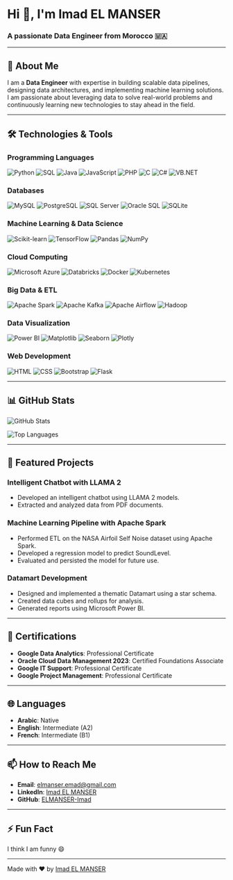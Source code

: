 # Hi 👋, I'm Imad EL MANSER  
### A passionate Data Engineer from Morocco 🇲🇦

---

## 🚀 **About Me**
I am a **Data Engineer** with expertise in building scalable data pipelines, designing data architectures, and implementing machine learning solutions. I am passionate about leveraging data to solve real-world problems and continuously learning new technologies to stay ahead in the field.

---

## 🛠️ **Technologies & Tools**

### **Programming Languages**
![Python](https://img.shields.io/badge/Python-3776AB?style=for-the-badge&logo=python&logoColor=white)
![SQL](https://img.shields.io/badge/SQL-4479A1?style=for-the-badge&logo=mysql&logoColor=white)
![Java](https://img.shields.io/badge/Java-ED8B00?style=for-the-badge&logo=openjdk&logoColor=white)
![JavaScript](https://img.shields.io/badge/JavaScript-F7DF1E?style=for-the-badge&logo=javascript&logoColor=black)
![PHP](https://img.shields.io/badge/PHP-777BB4?style=for-the-badge&logo=php&logoColor=white)
![C](https://img.shields.io/badge/C-00599C?style=for-the-badge&logo=c&logoColor=white)
![C#](https://img.shields.io/badge/C%23-239120?style=for-the-badge&logo=c-sharp&logoColor=white)
![VB.NET](https://img.shields.io/badge/VB.NET-512BD4?style=for-the-badge&logo=.net&logoColor=white)

### **Databases**
![MySQL](https://img.shields.io/badge/MySQL-4479A1?style=for-the-badge&logo=mysql&logoColor=white)
![PostgreSQL](https://img.shields.io/badge/PostgreSQL-4169E1?style=for-the-badge&logo=postgresql&logoColor=white)
![SQL Server](https://img.shields.io/badge/SQL_Server-CC2927?style=for-the-badge&logo=microsoft-sql-server&logoColor=white)
![Oracle SQL](https://img.shields.io/badge/Oracle_SQL-F80000?style=for-the-badge&logo=oracle&logoColor=white)
![SQLite](https://img.shields.io/badge/SQLite-003B57?style=for-the-badge&logo=sqlite&logoColor=white)

### **Machine Learning & Data Science**
![Scikit-learn](https://img.shields.io/badge/Scikit_learn-F7931E?style=for-the-badge&logo=scikit-learn&logoColor=white)
![TensorFlow](https://img.shields.io/badge/TensorFlow-FF6F00?style=for-the-badge&logo=tensorflow&logoColor=white)
![Pandas](https://img.shields.io/badge/Pandas-150458?style=for-the-badge&logo=pandas&logoColor=white)
![NumPy](https://img.shields.io/badge/NumPy-013243?style=for-the-badge&logo=numpy&logoColor=white)

### **Cloud Computing**
![Microsoft Azure](https://img.shields.io/badge/Microsoft_Azure-0089D6?style=for-the-badge&logo=microsoft-azure&logoColor=white)
![Databricks](https://img.shields.io/badge/Databricks-FF3621?style=for-the-badge&logo=databricks&logoColor=white)
![Docker](https://img.shields.io/badge/Docker-2496ED?style=for-the-badge&logo=docker&logoColor=white)
![Kubernetes](https://img.shields.io/badge/Kubernetes-326CE5?style=for-the-badge&logo=kubernetes&logoColor=white)

### **Big Data & ETL**
![Apache Spark](https://img.shields.io/badge/Apache_Spark-E25A1C?style=for-the-badge&logo=apache-spark&logoColor=white)
![Apache Kafka](https://img.shields.io/badge/Apache_Kafka-231F20?style=for-the-badge&logo=apache-kafka&logoColor=white)
![Apache Airflow](https://img.shields.io/badge/Apache_Airflow-017CEE?style=for-the-badge&logo=apache-airflow&logoColor=white)
![Hadoop](https://img.shields.io/badge/Hadoop-66CCFF?style=for-the-badge&logo=apache-hadoop&logoColor=black)

### **Data Visualization**
![Power BI](https://img.shields.io/badge/Power_BI-F2C811?style=for-the-badge&logo=power-bi&logoColor=black)
![Matplotlib](https://img.shields.io/badge/Matplotlib-11557C?style=for-the-badge&logo=matplotlib&logoColor=white)
![Seaborn](https://img.shields.io/badge/Seaborn-0C7BB0?style=for-the-badge&logo=seaborn&logoColor=white)
![Plotly](https://img.shields.io/badge/Plotly-3F4F75?style=for-the-badge&logo=plotly&logoColor=white)

### **Web Development**
![HTML](https://img.shields.io/badge/HTML-E34F26?style=for-the-badge&logo=html5&logoColor=white)
![CSS](https://img.shields.io/badge/CSS-1572B6?style=for-the-badge&logo=css3&logoColor=white)
![Bootstrap](https://img.shields.io/badge/Bootstrap-7952B3?style=for-the-badge&logo=bootstrap&logoColor=white)
![Flask](https://img.shields.io/badge/Flask-000000?style=for-the-badge&logo=flask&logoColor=white)

---

## 📊 **GitHub Stats**

![GitHub Stats](https://github-readme-stats.vercel.app/api?username=ELMANSER-Imad&show_icons=true&theme=radical)

![Top Languages](https://github-readme-stats.vercel.app/api/top-langs/?username=ELMANSER-Imad&layout=compact&theme=radical)

---

## 📂 **Featured Projects**

### **Intelligent Chatbot with LLAMA 2**
- Developed an intelligent chatbot using LLAMA 2 models.
- Extracted and analyzed data from PDF documents.

### **Machine Learning Pipeline with Apache Spark**
- Performed ETL on the NASA Airfoil Self Noise dataset using Apache Spark.
- Developed a regression model to predict SoundLevel.
- Evaluated and persisted the model for future use.

### **Datamart Development**
- Designed and implemented a thematic Datamart using a star schema.
- Created data cubes and rollups for analysis.
- Generated reports using Microsoft Power BI.

---

## 📜 **Certifications**
- **Google Data Analytics**: Professional Certificate
- **Oracle Cloud Data Management 2023**: Certified Foundations Associate
- **Google IT Support**: Professional Certificate
- **Google Project Management**: Professional Certificate

---

## 🌐 **Languages**
- **Arabic**: Native
- **English**: Intermediate (A2)
- **French**: Intermediate (B1)

---

## 📫 **How to Reach Me**
- **Email**: elmanser.emad@gmail.com
- **LinkedIn**: [Imad EL MANSER](https://www.linkedin.com/in/imad-el-manser)
- **GitHub**: [ELMANSER-Imad](https://github.com/ELMANSER-Imad)

---

## ⚡ **Fun Fact**
I think I am funny 😄

---

Made with ❤️ by [Imad EL MANSER](https://github.com/ELMANSER-Imad)
